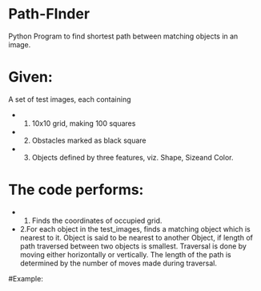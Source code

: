 # Path-FInder
Python Program to find shortest path between matching objects in an image.

# Given:
A set of test images, each containing
* 1. 10x10 grid, making 100 squares 
* 2. Obstacles marked as black square 
* 3. Objects defined by three features, viz. Shape, Sizeand Color.

# The code performs:

* 1. Finds the coordinates of occupied grid.
* 2.For each object in the test_images, finds a matching object which is nearest to it. Object is said to be nearest to another Object, if length of path traversed between two objects is smallest. Traversal is done by moving either horizontally or vertically. The length of the path is determined by the number of moves made during traversal.


 #Example:
